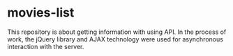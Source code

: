 # movies-list
This repository is about getting information with using API. In the process of work,
the jQuery library and AJAX technology were used for asynchronous interaction with the server.
